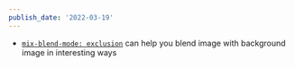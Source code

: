 ```yaml
---
publish_date: '2022-03-19'
---
```

-  [`mix-blend-mode: exclusion`](https://css-tricks.com/almanac/properties/m/mix-blend-mode/) can help you blend image with background image in interesting ways

